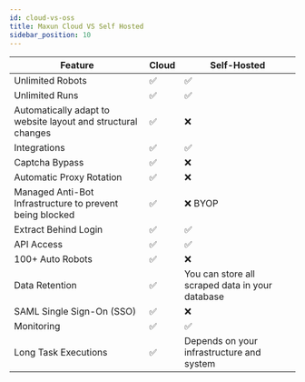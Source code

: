 ```yaml
---
id: cloud-vs-oss
title: Maxun Cloud VS Self Hosted
sidebar_position: 10
---
```


| Feature                      | Cloud                                      | Self-Hosted                                |
|------------------------------|--------------------------------------------|-------------------------------------------|
| Unlimited Robots             | ✅                                        | ✅                                         |
| Unlimited Runs               | ✅                                        | ✅                                         |
| Automatically adapt to website layout and structural changes  | ✅       | ❌     |
| Integrations                 | ✅                                        | ✅                                         |
| Captcha Bypass               | ✅                                        | ❌                                         |
| Automatic Proxy Rotation     | ✅                                        | ❌                                         |
| Managed Anti-Bot Infrastructure to prevent being blocked       | ✅                                        | ❌ BYOP                                       |
| Extract Behind Login         | ✅                                        | ✅                                         |
| API Access                   | ✅                                        | ✅                                         |
| 100+ Auto Robots             | ✅                                        | ❌                                         |
| Data Retention               | ✅                                        | You can store all scraped data in your database  |
| SAML Single Sign-On (SSO)    | ✅                                        | ❌                                         |
| Monitoring                   | ✅                                        | ✅                                         |
| Long Task Executions         | ✅                                        | Depends on your infrastructure and system |
